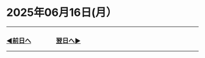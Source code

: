 # 2025年06月16日(月）

---

### [◀️前日へ](https://github.com/yuasys/chatty-journal/blob/main/2025/06/2025-06-15.md)&emsp;&emsp;&emsp;&emsp;[翌日へ▶️](https://github.com/yuasys/chatty-journal/blob/main/2025/06/2025-06-17.md)

---
